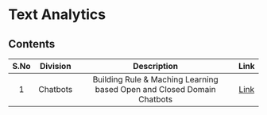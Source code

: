 # Text Analytics
## Contents

| S.No | Division |                              Description                               |                                         Link                                          |
|:----:|:--------:|:----------------------------------------------------------------------:|:-------------------------------------------------------------------------------------:|
| 1    | Chatbots | Building Rule & Maching Learning based Open and Closed Domain Chatbots | [Link](https://github.com/rbg-research/AI-Training/tree/main/text-analytics/chatbots) |